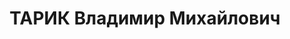 ---
title: ТАРИК Владимир Михайлович
description: "Род. в 1908, Польша, г. Августов, русский. Проживал: РСФСР, г. Свердловск.\
  \ Дом художественного воспитания детей, заместитель директора. \n  Арестован 05.09.1937.\
  \ Приговор: 13.01.1938 – ВМН. Расстрелян 13.01.1938"
---